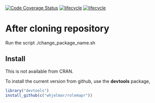 [![Code Coverage Status](https://codecov.io/gh/whjelmar/rolemapr/branch/master/graph/badge.svg)](https://codecov.io/github/whjelmar/rolemapr?branch=main)
[![lifecycle](https://img.shields.io/badge/lifecycle-EXPERIMENTAL-orange)](https://www.tidyverse.org/lifecycle/#experimental)
[![lifecycle](https://img.shields.io/github/issues/whjelmar/rolemapr)](https://img.shields.io/github/issues/whjelmar/rolemapr)

# After cloning repository

Run the script ./change_package_name.sh

## Install 

This is not available from CRAN.

To install the current version from github, use the
**devtools** package,

```r
library("devtools")
install_github(c("whjelmar/rolemapr"))
```
